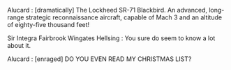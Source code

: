  Alucard : [dramatically]  The Lockheed SR-71 Blackbird. An advanced, long-range strategic reconnaissance aircraft, capable of Mach 3 and an altitude of eighty-five thousand feet!

Sir Integra Fairbrook Wingates Hellsing : You sure do seem to know a lot about it.

Alucard : [enraged]  DO YOU EVEN READ MY CHRISTMAS LIST? 
